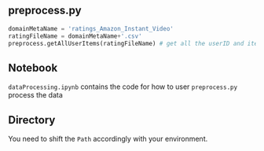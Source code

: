 ## preprocess.py
```python
domainMetaName = 'ratings_Amazon_Instant_Video'
ratingFileName = domainMetaName+'.csv' 
preprocess.getAllUserItems(ratingFileName) # get all the userID and itemID
```

## Notebook

``dataProcessing.ipynb`` contains the code for how to user ``preprocess.py`` process the data

## Directory
You need to shift the ``Path`` accordingly with your environment.
